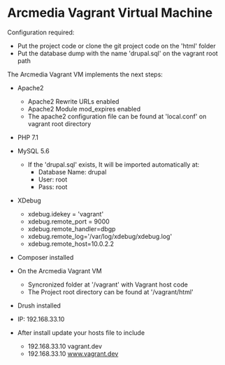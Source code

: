 # Arcmedia Vagrant Virtual Machine

Configuration required:
* Put the project code or clone the git project code on the 'html' folder
* Put the database dump with the name 'drupal.sql' on the vagrant root path  

The Arcmedia Vagrant VM implements the next steps:
* Apache2
    * Apache2 Rewrite URLs enabled
    * Apache2 Module mod_expires enabled
    * The apache2 configuration file can be found at 'local.conf' on vagrant root directory
* PHP 7.1
* MySQL 5.6
    * If the 'drupal.sql' exists, It will be imported automatically at:
       * Database Name: drupal
       * User: root
       * Pass: root
* XDebug
    * xdebug.idekey = 'vagrant'
    * xdebug.remote_port = 9000
    * xdebug.remote_handler=dbgp
    * xdebug.remote_log='/var/log/xdebug/xdebug.log'
    * xdebug.remote_host=10.0.2.2
* Composer installed
* On the Arcmedia Vagrant VM
    * Syncronized folder at '/vagrant' with Vagrant host code
    * The Project root directory can be found at '/vagrant/html'
    
* Drush installed
* IP: 192.168.33.10
* After install update your hosts file to include
    * 192.168.33.10 vagrant.dev 
    * 192.168.33.10 www.vagrant.dev